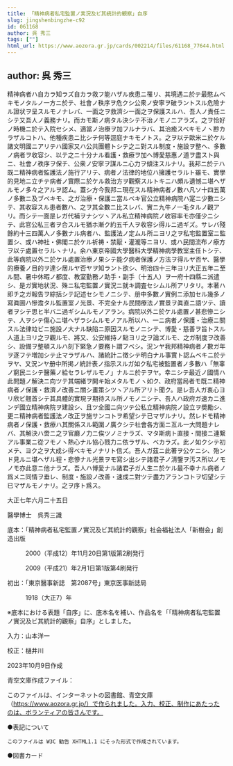```yaml
---
title: 「精神病者私宅監置ノ実況及ビ其統計的観察」自序
slug: jingshenbingzhe-c92
id: 061168
author: 呉 秀三
tags: [""]
html_url: https://www.aozora.gr.jp/cards/002214/files/61168_77644.html
---
```


## author: 呉 秀三

精神病者ハ自カラ知ラズ自カラ救フ能ハザル疾患ニ罹リ、其境遇ニ於テ最愍ムベキモノタルノ一方ニ於テ、社會ノ秩序ヲ危クシ公衆ノ安寧ヲ破ラントスル危險ナル證状ヲ呈スルモノナレバ、一面之ヲ救濟シ一面之ヲ保護スルハ、吾人ノ責任ニシテ又吾人ノ義務ナリ。而カモ斯ノ病タル決シテ不治ノモノニアラズ。之ヲ恰好ノ時機ニ於テ入院セシメ、適當ノ治療ヲ加フルナラバ、其治癒スベキモノヽ尠カラザルコトハ、他種疾患ニ比シテ何等逕庭ナキモノトス。之ヲ以テ歐米ニ於ケル諸文明國ニアリテハ國家又ハ公共團體トシテ之ニ對スル制度・施設ヲ整ヘ、多數ノ病者ヲ收容シ、以テ之ニ十分ナル看護・救療ヲ加ヘ博愛慈惠ノ道ヲ盡スト與ニ、社會ノ秩序ヲ保チ、公衆ノ安寧ヲ謀ルニ心力ヲ傾注スルナリ。我邦ニ於テハ既ニ精神病者監護法ノ施行アリテ、病者ノ法律的地位ハ擁護セラルト雖モ、實學的見地ニ立チテ病者ノ實際ニ於ケル救治方ヲ觀察スルトキニハ頗ル遺憾ニ堪ヘザルモノ多々之アルヲ認ム。蓋シ方今我邦ニ現在スル精神病者ノ數ハ凡ソ十四五萬ノ多數ニ及ブベキモ、之ガ治療・保護ニ當ルベキ官公立精神病院ハ寔ニ少數ニシテ、其收容スル患者數ハ、之ヲ其全數ニ比スレバ、實ニ九牛ノ一毛タルノ觀アリ。而シテ一面是レガ代補ヲナシツヽアル私立精神病院ノ收容率モ亦僅少ニシテ、此官公私三者ヲ合スルモ猶ホ漸ク約五千人ヲ收容シ得ルニ過ギズ。サレバ殘餘約十三四萬人ノ多數ナル病者ハ、監護法ノ定ムル所ニヨリ之ヲ私宅監置室ニ監置シ、或ハ神社・佛閣ニ於ケル祈祷・禁厭・灌瀧等ニヨリ、或ハ民間流布ノ療方ヲ以テ處置セラルヽナリ。余ハ東京帝國大學醫科大學精神病學教室主任トシテ、此等病院以外ニ於ケル處置治療ノ果シテ能ク病者保護ノ方法ヲ得ルヤ否ヤ、醫學的療養ノ目的ヲ達シ居ルヤ否ヤヲ知ラント欲シ、明治四十三年ヨリ大正五年ニ至ル間、暑中休暇ノ都度、教室勤務ノ助手・副手（十五人）ヲ一府十四縣ニ派遣シ、是ガ實地状況、殊ニ私宅監置ノ實況ニ就キ調査セシムル所アリタリ。本著ハ即チ之ガ報告ヲ綜括シテ記述セシモノニシテ、册中多數ノ實例ニ添加セル幾多ノ寫眞圖ハ慘澹タル監置室ノ光景、不完全ナル民間療法ノ實景ヲ眞直ニ語ツテ、讀者ヲシテ思ヒ半バニ過ギシムルモノアラン。病院以外ニ於ケル處置ノ甚悲慘ニシテ、人ヲシテ傷心ニ堪ヘザラシムルモノアル所以ハ、一ニ病者ノ保護・治療ニ關スル法律竝ビニ施設ノ大ナル缺陷ニ原因スルモノニシテ、博愛・慈善ヲ旨トスル人道上ヨリ之ヲ觀ルモ、將又、公安維持ノ點ヨリ之ヲ論ズルモ、之ガ制度ヲ改善シ、設備ヲ整頓スルハ刻下緊急ノ要務ト謂フベシ。況ンヤ我邦精神病者ノ數ガ年ヲ逐フテ増加シテ止マラザルハ、諸統計ニ徴シテ明白ナル事實ト認ムベキニ於テヲヤ、又況ンヤ册中所掲ノ統計表ノ指示スルガ如ク私宅被監置者ノ多數ハ「無辜ノ窮民ニシテ醫藥ノ給セラレザルモノ」ナルニ於テヲヤ。幸ニシテ最近ノ國情ハ此問題ノ解決ニ向ツテ其端緒ヲ開キ始メタルモノヽ如ク、政府當局者モ既ニ精神病者ノ保護・救濟ノ改善ニ關シ畫策シツヽアル所アリト聞ク。是レ吾人ガ衷心ヨリ欣ビ翹首シテ其具體的實現ヲ期待スル所ノモノニシテ、吾人ハ政府ガ速カニ進ンデ國立精神病院ヲ建設シ、且ツ全國ニ向ツテ公私立精神病院ノ設立ヲ奬勵シ、更ニ精神病者監護法ノ改正ヲ施サンコトヲ希望シテ已マザルナリ。然レドモ精神病者ノ保護・救療ハ其關係スル範圍ノ廣クシテ社會各方面ニ亙ル一大問題ナレバ、其解決ハ啻ニ之ヲ官廳ノ力ニ俟ツノミナラズ、マタ斯病ト直接・間接ニ連繋アル事業ニ從フモノヽ熱心ナル協心戮力ニ依ラザル、ベカラズ。此ノ如クシテ初メテ、ヨク之ヲ大成シ得ベキモノナリト信ズ。吾人ガ茲ニ此著ヲ公ケニシ、殆ンド見ルニ堪ヘザル程・悲慘ナル光景ヲモ寫シ出シテ諸君子ノ清鑒ヲ汚ス所以ノモノモ亦此意ニ他ナラズ。吾人ハ博愛ナル諸君子ガ人生ニ於ケル最不幸ナル病者ノ爲メニ同情ヲ垂レ、制度・施設ノ改善・速成ニ對ツテ盡力アランコトヲ切望シテ已マザルモノナリ。之ヲ序ト爲ス。



大正七年六月二十五日

醫學博士　呉秀三識













底本：「精神病者私宅監置ノ實況及ビ其統計的觀察」社会福祉法人「新樹会」創造出版

　　　2000（平成12）年11月20日第1版第2刷発行

　　　2009（平成21）年2月1日第1版第4刷発行

初出：「東京醫事新誌　第2087号」東京医事新誌局

　　　1918（大正7）年

※底本における表題「自序」に、底本名を補い、作品名を「「精神病者私宅監置ノ實況及ビ其統計的觀察」自序」としました。

入力：山本洋一

校正：樋井川

2023年10月9日作成

青空文庫作成ファイル：

このファイルは、インターネットの図書館、青空文庫（https://www.aozora.gr.jp/）で作られました。入力、校正、制作にあたったのは、ボランティアの皆さんです。











●表記について


	このファイルは W3C 勧告 XHTML1.1 にそった形式で作成されています。







●図書カード